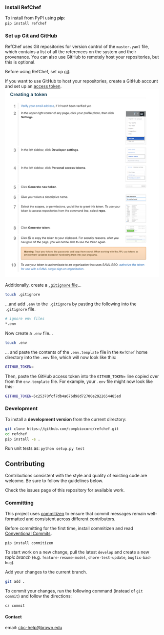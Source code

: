 ### Install RefChef

To install from PyPI using **pip**:  
`pip install refchef`

### Set up Git and GitHub
RefChef uses Git repositories for version control of the `master.yaml` file, which contains a list of all the references on the system and their provenance. You can also use GitHub to remotely host your repositories, but this is optional. 

Before using RefChef, set up [git](https://help.github.com/en/articles/set-up-git). 

If you want to use GitHub to host your repositories, create a GitHub account and set up an [access token](https://help.github.com/en/articles/creating-a-personal-access-token-for-the-command-line). 
![](assets/github_token.png)

Additionally, create a [`.gitignore` file](https://help.github.com/en/articles/ignoring-files)...

```bash
touch .gitignore
```

...and add `.env` to the `.gitignore` by pasting the following into the `.gitignore` file.

```bash
# ignore env files
*.env
```

Now create a `.env` file...
```bash
touch .env
```

... and paste the contents of the `.env.template` file in the `RefChef` home directory into the `.env` file, which will now look like this:

```bash
GITHUB_TOKEN=
```

Then, paste the GitHub access token into the `GITHUB_TOKEN=` line copied over from the `env.template` file. For example, your `.env` file might now look like this:

```bash
GITHUB_TOKEN=5c25370fcf7db4a676d98d72700e2922654485ed
```
### Development
To install a **development version** from the current directory:  
```bash
git clone https://github.com/compbiocore/refchef.git
cd refchef
pip install -e .
```

Run unit tests as:
`python setup.py test`

## Contributing

Contributions consistent with the style and quality of existing code are
welcome. Be sure to follow the guidelines below.

Check the issues page of this repository for available work.

### Committing

This project uses [commitizen](https://pypi.org/project/commitizen/)
to ensure that commit messages remain well-formatted and consistent
across different contributors.

Before committing for the first time, install commitizen and read
[Conventional
Commits](https://www.conventionalcommits.org/en/v1.0.0-beta.2/).

```bash
pip install commitizen
```

To start work on a new change, pull the latest `develop` and create a
new *topic branch* (e.g. `feature-resume-model`,
`chore-test-update`, `bugfix-bad-bug`).

Add your changes to the current branch.
```bash
git add .
```

To commit your changes, run the following command (instead of `git commit`) and
follow the directions:

```bash
cz commit
```

#### Contact

email: cbc-help@brown.edu
